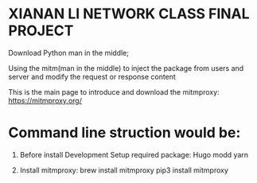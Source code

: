 # XIANAN LI NETWORK CLASS FINAL PROJECT
Download Python man in the middle;

Using the mitm(man in the middle) to inject the package from users and server and modify the request or response content

This is the main page to introduce and download the mitmproxy: https://mitmproxy.org/

# Command line struction would be:

1) Before install Development Setup required package:
Hugo
modd
yarn

2) Install mitmproxy:
brew install mitmproxy
pip3 install mitmproxy

